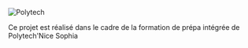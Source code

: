 ![Polytech](https://www.bing.com/images/search?view=detailV2&ccid=8o%2bPRO4%2f&id=845900E0A3385E2C033C5232F96F7E3052F50CA3&thid=OIP.8o-PRO4_GW7jqfnGpW631gEsBd&q=polytech+nice+sophia&simid=607997844509952913&selectedIndex=61&ajaxhist=0) 

Ce projet est réalisé dans le cadre de la formation de prépa intégrée de Polytech'Nice Sophia
